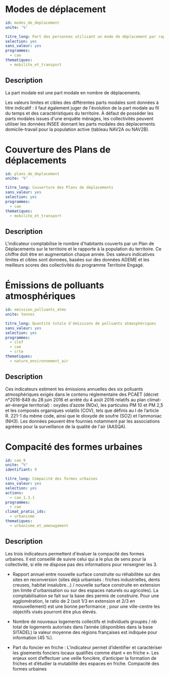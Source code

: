 # Modes de déplacement
```yaml
id: modes_de_deplacement
unite: '%'

titre_long: Part des personnes utilisant un mode de déplacement par rapport à l'ensemble des personnes qui se déplacent
selection: yes
sans_valeur: yes
programmes:
  - cae
thematiques:
  - mobilite_et_transport
```
## Description
La part modale est une part modale en nombre de déplacements.

Les valeurs limites et cibles des différentes parts modales sont données à titre indicatif : il faut également juger de l'évolution de la part modale au fil du temps et des caractéristiques du territoire. À défaut de posséder les parts modales issues d'une enquête ménages, les collectivités peuvent utiliser les données INSEE donnant les parts modales des déplacements domicile-travail pour la population active (tableau NAV2A ou NAV2B).

# Couverture des Plans de déplacements 
```yaml
id: plans_de_deplacement
unite: '%'

titre_long: Couverture des Plans de déplacements
sans_valeur: yes
selection: yes
programmes:
  - cae
thematiques:
  - mobilite_et_transport
```
## Description
L'indicateur comptabilise le nombre d'habitants couverts par un Plan de Déplacements sur le territoire et le rapporte à la population du territoire. Ce chiffre doit être en augmentation chaque année. Des valeurs indicatives limites et cibles sont données, basées sur des données ADEME et les meilleurs scores des collectivités du programme Territoire Engagé.

# Émissions de polluants atmosphériques 
```yaml
id: emission_polluants_atmo
unite: tonnes

titre_long: Quantité totale d'émissions de polluants atmosphériques
sans_valeur: yes
selection: yes
programmes:
  - clef
  - cae
  - crte
thematiques:
  - nature_environnement_air
```
## Description
Ces indicateurs estiment les émissions annuelles des six polluants atmosphériques exigés dans le contenu réglementaire des PCAET (décret n°2016-849 du 28 juin 2016 et arrêté du 4 août 2016 relatifs au plan climat-air-énergie territorial) : oxydes d’azote (NOx), les particules PM 10 et PM 2,5 et les composés organiques volatils (COV), tels que définis au I de l’article R. 221-1 du même code, ainsi que le dioxyde de soufre (SO2) et l’ammoniac (NH3).
Les données peuvent être fournies notamment par les associations agréées pour la surveillance de la qualité de l'air (AASQA). 

# Compacité des formes urbaines
```yaml
id: cae_9
unite: "%"
identifiant: 9

titre_long: Compacité des formes urbaines
sans_valeur: yes
selection: yes
actions:
  - cae_1.3.1
programmes:
  - cae
climat_pratic_ids:
  - urbanisme
thematiques:
  - urbanisme_et_amenagement
```
## Description
Les trois indicateurs permettent d'évaluer la compacité des formes urbaines. Il est conseillé de suivre celui qui a le plus de sens pour la collectivité, si elle ne dispose pas des informations pour renseigner les 3.

- Rapport annuel entre nouvelle surface construite ou réhabilitée sur des sites en reconversion (sites déjà urbanisés : friches industrielles, dents creuses, habitat insalubre...) / nouvelle surface construite en extension (en limite d'urbanisation ou sur des espaces naturels ou agricoles). La comptabilisation se fait sur la base des permis de construire. Pour une agglomération, le ratio de 2 (soit 1/3 en extension et 2/3 en renouvellement) est une bonne performance ; pour une ville-centre les objectifs visés pourront être plus élevés.

- Nombre de nouveaux logements collectifs et individuels groupés / nb total de logements autorisés dans l’année (disponibles dans la base SITADEL) la valeur moyenne des régions françaises est indiquée pour information (45 %).

- Part du foncier en friche : L’indicateur permet d’identifier et caractériser les gisements fonciers locaux qualifiés comme étant « en friche ». Les enjeux sont d’effectuer une veille foncière, d’anticiper la formation de friches et d’étudier la mutabilité des espaces en friche. Compacité des formes urbaines
